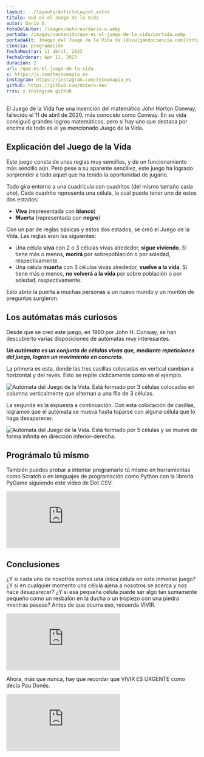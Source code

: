 ```yaml
---
layout: ../layouts/ArticleLayout.astro
titulo: Qué es el Juego de la Vida
autor: Darío O.
fotoDelAutor: /images/autores/dario-o.webp
portada: /images/contenido/que-es-el-juego-de-la-vida/portada.webp
portadaAlt: Imagen del Juego de la Vida de [divulgandociencia.com](https://divulgandociencia.com).
ciencia: programación
fechaMostrar: 11 abril, 2023
fechaOrdenar: Apr 11, 2023
duracion: 2
url: /que-es-el-juego-de-la-vida
x: https://x.com/tecnomagia_es
instagram: https://instagram.com/tecnomagia_es
github: https://github.com/dotero-dev
rrss: x instagram github
---
```


El Juego de la Vida fue una invención del matemático John Horton Conway, fallecido el 11 de abril de 2020, más conocido como Conway. En su vida consiguió grandes logros matemáticos, pero si hay uno que destaca por encima de todo es el ya mencionado Juego de la Vida.

## Explicación del Juego de la Vida

Este juego consta de unas reglas muy sencillas, y de un funcionamiento más sencillo aún. Pero pese a su aparente sencillez, este juego ha logrado sorprender a todo aquel que ha tenido la oportunidad de jugarlo.

Todo gira entorno a una cuadrícula con cuadritos (del mismo tamaño cada uno). Cada cuadrito representa una célula, la cual puede tener uno de estos dos estados:

- **Viva** (representada con **blanco**)
- **Muerta** (representada con **negro**)

Con un par de reglas básicas y estos dos estados, se creó el Juego de la Vida. Las reglas eran las siguientes:

- Una célula **viva** con 2 o 3 células vivas alrededor, **sigue viviendo**. Si tiene más o menos, **morirá** por sobrepoblación o por soledad, respectivamente.
- Una célula **muerta** con 3 células vivas alrededor, **vuelve a la vida**. Si tiene más o menos, **no volverá a la vida** por sobre población o por soledad, respectivamente.

Esto abrió la puerta a muchas personas a un nuevo mundo y un montón de preguntas surgieron.

## Los autómatas más curiosos

Desde que se creó este juego, en 1960 por John H. Conway, se han descubierto varias disposiciones de autómatas muy interesantes.

***Un autómata es un conjunto de células vivas que, mediante repeticiones del juego, logran un movimiento en concreto.***

La primera es esta, donde las tres casillas colocadas en vertical cambian a horizontal y del revés. Esto se repite cíclicamente como en el ejemplo.

![Autómata del Juego de la Vida. Está formado por 3 células colocadas en columna verticalmente que alternan a una fila de 3 células.](/images/contenido/que-es-el-juego-de-la-vida/automata1.gif)

La segunda es la expuesta a continuación. Con esta colocación de casillas, logramos que el autómata se mueva hasta toparse con alguna célula que lo haga desaparecer.

![Autómata del Juego de la Vida. Está formado por 5 células y se mueve de forma infinita en dirección inferior-derecha.](/images/contenido/que-es-el-juego-de-la-vida/automata2.gif)

## Prográmalo tú mismo

También puedes probar a intentar programarlo tú mismo en herramientas como Scratch o en lenguajes de programación como Python con la librería PyGame siguiendo este vídeo de Dot CSV:

<iframe class="w-full h-80 object-cover"  src="https://www.youtube-nocookie.com/embed/qPtKv9fSHZY" title="Programa el Juego de La Vida... en 10 MINUTOS!" frameborder="0" allow="accelerometer; autoplay; clipboard-write; encrypted-media; gyroscope; picture-in-picture" allowfullscreen="1"></iframe>

## Conclusiones

¿Y si cada uno de nosotros somos una única célula en este inmenso juego? ¿Y si en cualquier momento una célula ajena a nosotros se acerca y nos hace desaparecer? ¿Y si esa pequeña célula puede ser algo tan sumamente pequeño como un resbalón en la ducha o un tropiezo con una piedra mientras paseas? Antes de que ocurra eso, recuerda VIVIR.

<iframe class="w-full h-80 object-cover"  src="https://www.youtube-nocookie.com/embed/6JFKcg6lajc" title="Cosas que aprendí de Pau Donés | Valentí Sanjuan" frameborder="0" allow="accelerometer; autoplay; clipboard-write; encrypted-media; gyroscope; picture-in-picture" allowfullscreen="1"></iframe>

Ahora, más que nunca, hay que recordar que VIVIR ES URGENTE como decía Pau Donés.

<iframe class="w-full h-80 object-cover"  src="https://www.youtube-nocookie.com/embed/FgbzYgoYO2M" title="EL JUEGO DE LA VIDA - IN MEMORIAM JOHN H. CONWAY
" frameborder="0" allow="accelerometer; autoplay; clipboard-write; encrypted-media; gyroscope; picture-in-picture" allowfullscreen="1"></iframe>